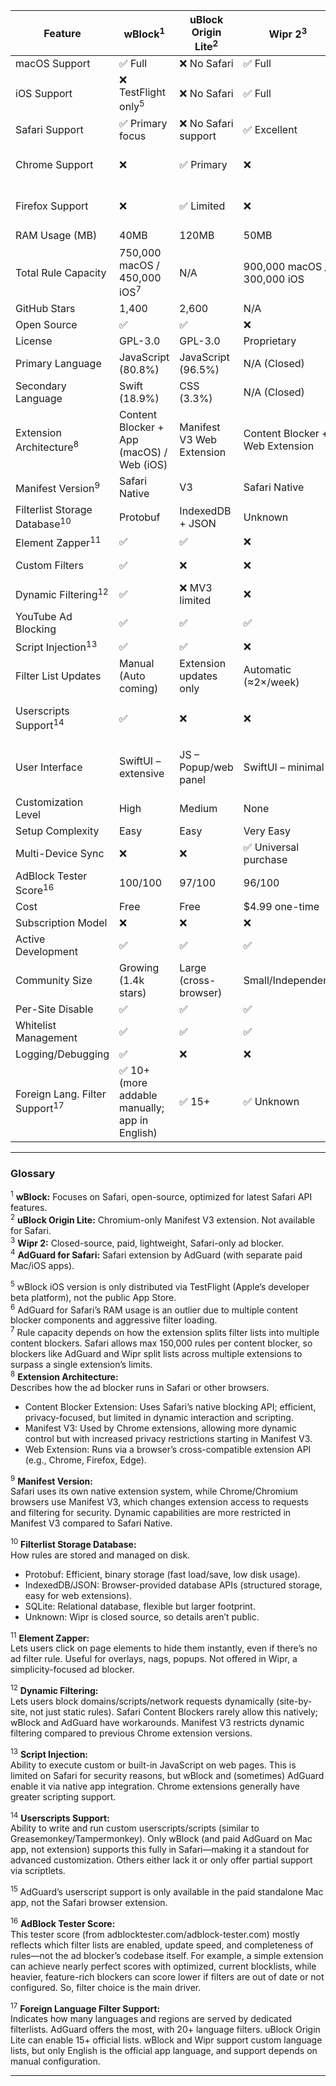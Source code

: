 | Feature                 | wBlock<sup>1</sup>                | uBlock Origin Lite<sup>2</sup> | Wipr 2<sup>3</sup>                 | AdGuard for Safari<sup>4</sup>     |
|-------------------------|-----------------------------------|----------------------|-----------------------|-----------------------|
| macOS Support           | ✅ Full                            | ❌ No Safari          | ✅ Full               | ✅ Full               |
| iOS Support             | ❌ TestFlight only<sup>5</sup>     | ❌ No Safari          | ✅ Full               | ✅ Full               |
| Safari Support          | ✅ Primary focus                   | ❌ No Safari support  | ✅ Excellent          | ✅ Excellent          |
| Chrome Support          | ❌                                 | ✅ Primary            | ❌                    | ❌ Separate ext       |
| Firefox Support         | ❌                                 | ✅ Limited            | ❌                    | ❌ Separate ext       |
| RAM Usage (MB)          | 40MB                               | 120MB                | 50MB                  | 600MB<sup>6</sup>     |
| Total Rule Capacity     | 750,000 macOS / 450,000 iOS<sup>7</sup> | N/A                 | 900,000 macOS / 300,000 iOS | 1,050,000 macOS / 350,000 iOS |
| GitHub Stars            | 1,400                              | 2,600                | N/A                   | 1,100                |
| Open Source             | ✅                                 | ✅                    | ❌                    | ✅                    |
| License                 | GPL-3.0                           | GPL-3.0              | Proprietary           | GPL-3.0              |
| Primary Language        | JavaScript (80.8%)                | JavaScript (96.5%)   | N/A (Closed)          | JavaScript (78.8%)   |
| Secondary Language      | Swift (18.9%)                     | CSS (3.3%)           | N/A (Closed)          | Objective-C (14.4%)  |
| Extension Architecture<sup>8</sup>   | Content Blocker + App (macOS) / Web (iOS) | Manifest V3 Web Extension | Content Blocker + Web Extension | Content Blocker + Web Extension |
| Manifest Version<sup>9</sup>         | Safari Native                     | V3                   | Safari Native         | Safari Native        |
| Filterlist Storage Database<sup>10</sup> | Protobuf                        | IndexedDB + JSON     | Unknown               | SQLite + JSON        |
| Element Zapper<sup>11</sup>          | ✅                                 | ✅                    | ❌                    | ✅                    |
| Custom Filters          | ✅                                 | ❌                   | ❌                    | ✅ (Mac app only)     |
| Dynamic Filtering<sup>12</sup>       | ✅                                 | ❌ MV3 limited        | ❌                    | ✅                   |
| YouTube Ad Blocking     | ✅                                 | ✅                   | ✅                    | ✅                   |
| Script Injection<sup>13</sup>        | ✅                                 | ✅                   | ❌                    | ✅                   |
| Filter List Updates     | Manual (Auto coming)              | Extension updates only | Automatic (≈2×/week)| Automatic            |
| Userscripts Support<sup>14</sup>     | ✅                                 | ❌                   | ❌                    | ❌ (Mac app only)<sup>15</sup>   |
| User Interface          | SwiftUI – extensive               | JS – Popup/web panel | SwiftUI – minimal     | Obj-C/Swift – extensive, but buggy |
| Customization Level     | High                              | Medium               | None                  | High                 |
| Setup Complexity        | Easy                              | Easy                 | Very Easy             | Moderate             |
| Multi-Device Sync       | ❌                                 | ❌                   | ✅ Universal purchase  | ❌                   |
| AdBlock Tester Score<sup>16</sup>    | 100/100                             | 97/100               | 96/100                | 94/100               |
| Cost                    | Free                              | Free                 | $4.99 one-time        | Free                 |
| Subscription Model      | ❌                                 | ❌                   | ❌                    | ❌                   |
| Active Development      | ✅                                 | ✅                   | ✅                    | ✅                   |
| Community Size          | Growing (1.4k stars)              | Large (cross-browser)| Small/Independent     | Large (35M users)    |
| Per-Site Disable        | ✅                                 | ✅                   | ✅                    | ✅                   |
| Whitelist Management    | ✅                                 | ✅                   | ✅                    | ✅                   |
| Logging/Debugging       | ✅                                 | ❌                   | ❌                    | ✅                   |
| Foreign Lang. Filter Support<sup>17</sup> | ✅ 10+ (more addable manually; app in English) | ✅ 15+         | ✅ Unknown            | ✅ 20+ Languages     |

---

### Glossary

<sup>1</sup> **wBlock:** Focuses on Safari, open-source, optimized for latest Safari API features.  
<sup>2</sup> **uBlock Origin Lite:** Chromium-only Manifest V3 extension. Not available for Safari.  
<sup>3</sup> **Wipr 2:** Closed-source, paid, lightweight, Safari-only ad blocker.  
<sup>4</sup> **AdGuard for Safari:** Safari extension by AdGuard (with separate paid Mac/iOS apps).

<sup>5</sup> wBlock iOS version is only distributed via TestFlight (Apple’s developer beta platform), not the public App Store.  
<sup>6</sup> AdGuard for Safari’s RAM usage is an outlier due to multiple content blocker components and aggressive filter loading.  
<sup>7</sup> Rule capacity depends on how the extension splits filter lists into multiple content blockers. Safari allows max 150,000 rules per content blocker, so blockers like AdGuard and Wipr split lists across multiple extensions to surpass a single extension’s limits.  
<sup>8</sup> **Extension Architecture:**  
Describes how the ad blocker runs in Safari or other browsers.  
- Content Blocker Extension: Uses Safari’s native blocking API; efficient, privacy-focused, but limited in dynamic interaction and scripting.  
- Manifest V3: Used by Chrome extensions, allowing more dynamic control but with increased privacy restrictions starting in Manifest V3.  
- Web Extension: Runs via a browser’s cross-compatible extension API (e.g., Chrome, Firefox, Edge).  
  
<sup>9</sup> **Manifest Version:**  
Safari uses its own native extension system, while Chrome/Chromium browsers use Manifest V3, which changes extension access to requests and filtering for security. Dynamic capabilities are more restricted in Manifest V3 compared to Safari Native.

<sup>10</sup> **Filterlist Storage Database:**  
How rules are stored and managed on disk.  
- Protobuf: Efficient, binary storage (fast load/save, low disk usage).  
- IndexedDB/JSON: Browser-provided database APIs (structured storage, easy for web extensions).  
- SQLite: Relational database, flexible but larger footprint.  
- Unknown: Wipr is closed source, so details aren’t public.

<sup>11</sup> **Element Zapper:**  
Lets users click on page elements to hide them instantly, even if there’s no ad filter rule. Useful for overlays, nags, popups. Not offered in Wipr, a simplicity-focused ad blocker.

<sup>12</sup> **Dynamic Filtering:**  
Lets users block domains/scripts/network requests dynamically (site-by-site, not just static rules). Safari Content Blockers rarely allow this natively; wBlock and AdGuard have workarounds. Manifest V3 restricts dynamic filtering compared to previous Chrome extension versions.

<sup>13</sup> **Script Injection:**  
Ability to execute custom or built-in JavaScript on web pages. This is limited on Safari for security reasons, but wBlock and (sometimes) AdGuard enable it via native app integration. Chrome extensions generally have greater scripting support.

<sup>14</sup> **Userscripts Support:**  
Ability to write and run custom userscripts/scripts (similar to Greasemonkey/Tampermonkey). Only wBlock (and paid AdGuard on Mac app, not extension) supports this fully in Safari—making it a standout for advanced customization. Others either lack it or only offer partial support via scriptlets.

<sup>15</sup> AdGuard’s userscript support is only available in the paid standalone Mac app, not the Safari browser extension.

<sup>16</sup> **AdBlock Tester Score:**  
This tester score (from adblocktester.com/adblock-tester.com) mostly reflects which filter lists are enabled, update speed, and completeness of rules—not the ad blocker’s codebase itself. For example, a simple extension can achieve nearly perfect scores with optimized, current blocklists, while heavier, feature-rich blockers can score lower if filters are out of date or not configured. So, filter choice is the main driver.

<sup>17</sup> **Foreign Language Filter Support:**  
Indicates how many languages and regions are served by dedicated filterlists. AdGuard offers the most, with 20+ language filters. uBlock Origin Lite can enable 15+ official lists. wBlock and Wipr support custom language lists, but only English is the official app language, and support depends on manual configuration.

---
